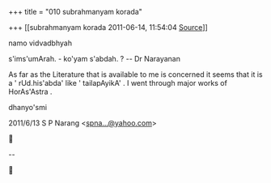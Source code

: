 +++
title = "010 subrahmanyam korada"

+++
[[subrahmanyam korada	2011-06-14, 11:54:04 [Source](https://groups.google.com/g/bvparishat/c/M3BDf3uq4Gk)]]



namo vidvadbhyah  
  
s'ims'umArah. - ko'yam s'abdah. ? -- Dr Narayanan  
  
As far as the Literature that is available to me is concerned it seems that it is a ' rUd.his'abda' like ' tailapAyikA' . I went through major works of HorAs'Astra .  
  
dhanyo'smi  
  

2011/6/13 S P Narang \<[spna...@yahoo.com]()\>



  
  
  
--  




